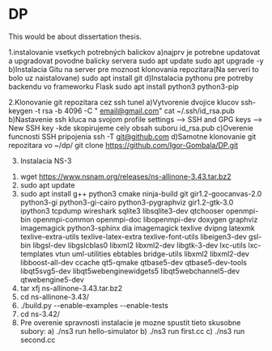 # DP
This would be about dissertation thesis.

1.instalovanie vsetkych potrebných balickov
a)najprv je potrebne updatovat a upgradovat povodne balicky servera
sudo apt update
sudo apt upgrade -y
b)Instalacia Gitu na server pre moznost klonovania repozitara(Na serveri to bolo uz naistalovane)
sudo apt install git
d)Instalacia pythonu pre potreby backendu vo frameworku Flask
sudo apt install python3 python3-pip

2.Klonovanie git repozitara cez ssh tunel
a)Vytvorenie dvojice klucov
ssh-keygen -t rsa -b 4096 -C " email@gmail.com"
cat ~/.ssh/id_rsa.pub
b)Nastavenie ssh kluca na svojom profile
settings --> SSH and GPG keys --> New SSH key
-kde skopirujeme cely obsah suboru id_rsa.pub
c)Overenie funcnosti SSH pripojenia
ssh -T git@github.com
d)Samotne klonovanie git repozitara vo ~/dp/
git clone https://github.com/Igor-Gombala/DP.git


3. Instalacia NS-3
1) wget https://www.nsnam.org/releases/ns-allinone-3.43.tar.bz2
2) sudo apt update
3) sudo apt install g++ python3 cmake ninja-build git gir1.2-goocanvas-2.0 python3-gi python3-gi-cairo python3-pygraphviz gir1.2-gtk-3.0 ipython3 tcpdump wireshark sqlite3 libsqlite3-dev qtchooser openmpi-bin openmpi-common openmpi-doc libopenmpi-dev doxygen graphviz imagemagick python3-sphinx dia imagemagick texlive dvipng latexmk texlive-extra-utils texlive-latex-extra texlive-font-utils libeigen3-dev gsl-bin libgsl-dev libgslcblas0 libxml2 libxml2-dev libgtk-3-dev lxc-utils lxc-templates vtun uml-utilities ebtables bridge-utils libxml2 libxml2-dev libboost-all-dev ccache qt5-qmake qtbase5-dev qtbase5-dev-tools libqt5svg5-dev libqt5webenginewidgets5 libqt5webchannel5-dev qtwebengine5-dev
4) tar xfj ns-allinone-3.43.tar.bz2
5) cd ns-allinone-3.43/
6) ./build.py --enable-examples --enable-tests
7) cd ns-3.42/
8) Pre overenie spravnosti instalacie je mozne spustit tieto skusobne subory:
    a) ./ns3 run hello-simulator
    b) ./ns3 run first.cc
    c) ./ns3 run second.cc
